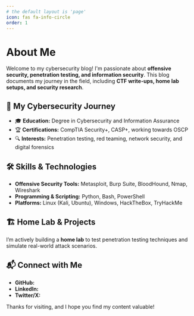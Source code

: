 ```yaml
---
# the default layout is 'page'
icon: fas fa-info-circle
order: 1
---
```


# About Me

Welcome to my cybersecurity blog! I'm passionate about **offensive security, penetration testing, and information security**. This blog documents my journey in the field, including **CTF write-ups, home lab setups, and security research**.

## 🚀 My Cybersecurity Journey  
- 🎓 **Education:** Degree in Cybersecurity and Information Assurance  
- 🏆 **Certifications:** CompTIA Security+, CASP+, working towards OSCP  
- 🔍 **Interests:** Penetration testing, red teaming, network security, and digital forensics  

## 🛠️ Skills & Technologies  
- **Offensive Security Tools:** Metasploit, Burp Suite, BloodHound, Nmap, Wireshark  
- **Programming & Scripting:** Python, Bash, PowerShell  
- **Platforms:** Linux (Kali, Ubuntu), Windows, HackTheBox, TryHackMe  

## 🏗️ Home Lab & Projects  
I’m actively building a **home lab** to test penetration testing techniques and simulate real-world attack scenarios.  

## 📬 Connect with Me  
- **GitHub:**
- **LinkedIn:**
- **Twitter/X:**

Thanks for visiting, and I hope you find my content valuable!

